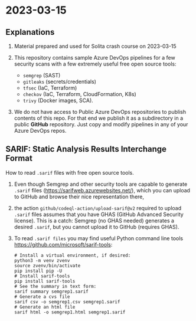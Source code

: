 # 2023-03-15

## Explanations

1. Material prepared and used for Solita crash course on 2023-03-15

2. This repository contains sample Azure DevOps pipelines
   for a few security scans with a few extremely useful
   free open source tools:
   - `semgrep` (SAST)
   - `gitleaks` (secrets/credentials)
   - `tfsec` (IaC, Terraform)
   - `checkov` (IaC, Terraform, CloudFormation, K8s)
   - `trivy` (Docker images, SCA).
3. We do not have access to Public Azure DevOps repositories
   to publish contents of this repo.
   For that end we publish it as a subdirectory in a public
   **GitHub** repository. Just copy and modify pipelines in
   any of your Azure DevOps repos.


## SARIF: Static Analysis Results Interchange Format

How to read `.sarif` files with free open source tools.

1. Even though Semgrep and other security 
   tools are capable to generate `.sarif` files
   (https://sarifweb.azurewebsites.net/), which you can
   upload to GitHub and browse their nice representation there,
2. the action `github/codeql-action/upload-sarif@v2`
   required to upload `.sarif` files assumes that you have
   GHAS (GitHub Advanced Security license). This is a catch:
   Semgrep (no GHAS needed) generates a desired `.sarif`,
   but you cannot upload it to GitHub (requires GHAS).
3. To read `.sarif files` you may find useful Python
   command line tools https://github.com/microsoft/sarif-tools:

   ```
   # Install a virtual environment, if desired:
   python3 -m venv zvenv
   source zvenv/bin/activate
   pip install pip -U
   # Install sarif-tools
   pip install sarif-tools
   # See the summary in text form:
   sarif summary semgrep1.sarif
   # Generate a cvs file
   sarif csv -o semgrep1.csv semgrep1.sarif
   # Generate an html file
   sarif html -o semgrep1.html semgrep1.sarif
   ```



